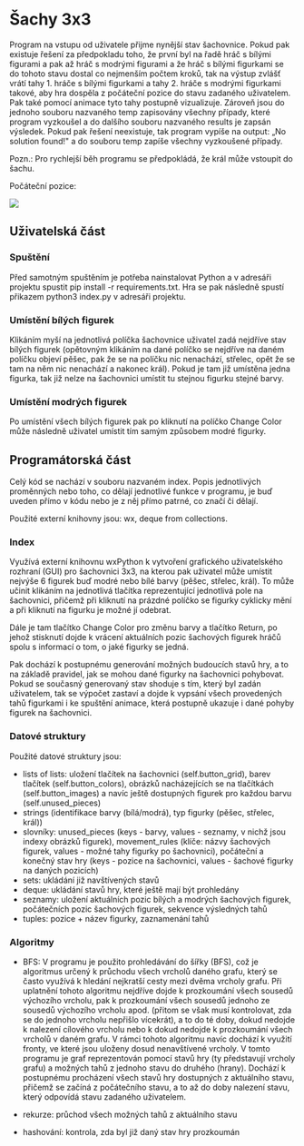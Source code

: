 # Šachy 3x3
Program na vstupu od uživatele přijme nynější stav šachovnice. Pokud pak existuje řešení za předpokladu toho, že první byl na řadě hráč s bílými figurami a pak až hráč s modrými figurami a že hráč s bílými figurkami se do tohoto stavu dostal co nejmenším počtem kroků, tak na výstup zvlášť vrátí tahy 1. hráče s bílými figurkami a tahy 2. hráče s modrými figurkami takové, aby hra dospěla z počáteční pozice do stavu zadaného uživatelem. Pak také pomocí animace tyto tahy postupně vizualizuje. Zároveň jsou do jednoho souboru nazvaného temp zapisovány všechny případy, které program vyzkoušel a do dalšího souboru nazvaného results je zapsán výsledek. Pokud pak řešení neexistuje, tak program vypíše na output: „No solution found!" a do souboru temp zapíše všechny vyzkoušené případy.

Pozn.: Pro rychlejší běh programu se předpokládá, že král může vstoupit do šachu.

<div align="left">
  <p>Počáteční pozice:</p>
  <img src="https://github.com/theosa88/3x3_chess/assets/141501863/f822db65-8e6a-4898-90f9-d88904c1060e">
</div>

## Uživatelská část
### Spuštění
Před samotným spuštěním je potřeba nainstalovat Python a v adresáři projektu spustit pip install -r requirements.txt. Hra se pak následně spustí přikazem python3 index.py v adresáři projektu.

### Umístění bílých figurek
Klikáním myší na jednotlivá políčka šachovnice uživatel zadá nejdříve stav bílých figurek (opětovným klikáním na dané políčko se nejdříve na daném políčku objeví pěšec, pak že se na políčku nic nenachází, střelec, opět že se tam na něm nic nenachází a nakonec král). Pokud je tam již umístěna jedna figurka, tak již nelze na šachovnici umístit tu stejnou figurku stejné barvy.

### Umístění modrých figurek
Po umístění všech bílých figurek pak po kliknutí na políčko Change Color může následně uživatel umístit tím samým způsobem modré figurky.

## Programátorská část
Celý kód se nachází v souboru nazvaném index. Popis jednotlivých proměnných nebo toho, co dělají jednotlivé funkce v programu, je buď uveden přímo v kódu nebo je z něj přímo patrné, co značí či dělají. 

Použité externí knihovny jsou: wx, deque from collections.

### Index
Využívá externí knihovnu wxPython k vytvoření grafického uživatelského rozhraní (GUI) pro šachovnici 3x3, na kterou pak uživatel může umístit nejvýše 6 figurek buď modré nebo bílé barvy (pěšec, střelec, král). To může učinit klikáním na jednotlivá tlačítka reprezentující jednotlivá pole na šachovnici, přičemž při kliknutí na prázdné políčko se figurky cyklicky mění a při kliknutí na figurku je možné jí odebrat.

Dále je tam tlačítko Change Color pro změnu barvy a tlačítko Return, po jehož stisknutí dojde k vrácení aktuálních pozic šachových figurek hráčů spolu s informací o tom, o jaké figurky se jedná.

Pak dochází k postupnému generování možných budoucích stavů hry, a to na základě pravidel, jak se mohou dané figurky na šachovnici pohybovat. Pokud se současný generovaný stav shoduje s tím, který byl zadán uživatelem, tak se výpočet zastaví a dojde k vypsání všech provedených tahů figurkami i ke spuštění animace, která postupně ukazuje i dané pohyby figurek na šachovnici.

### Datové struktury
Použité datové struktury jsou:
- lists of lists: uložení tlačítek na šachovnici (self.button_grid), barev tlačítek (self.button_colors), obrázků nacházejících se na tlačítkách (self.button_images) a navíc ještě dostupných figurek pro každou barvu (self.unused_pieces)
- strings (identifikace barvy (bílá/modrá), typ figurky (pěšec, střelec, král))
- slovníky: unused_pieces (keys - barvy, values - seznamy, v nichž jsou indexy obrázků figurek), movement_rules (klíče: názvy šachových figurek, values - možné tahy figurky po šachovnici), počáteční a konečný stav hry (keys - pozice na šachovnici, values - šachové figurky na daných pozicích)
- sets: ukládání již navštívených stavů
- deque: ukládání stavů hry, které ještě mají být prohledány
- seznamy: uložení aktuálních pozic bílých a modrých šachových figurek, počátečních pozic šachových figurek, sekvence výsledných tahů 
- tuples: pozice + název figurky, zaznamenání tahů

### Algoritmy
- BFS: V programu je použito prohledávání do šířky (BFS), což je algoritmus  určený k průchodu všech vrcholů daného grafu, který se často využívá k hledání nejkratší cesty mezi dvěma vrcholy grafu. Při uplatnění tohoto algoritmu nejdříve dojde k prozkoumání všech sousedů výchozího vrcholu, pak k prozkoumání všech sousedů jednoho ze sousedů výchozího vrcholu apod. (přitom se však musí kontrolovat, zda se do jednoho vrcholu nepřišlo vícekrát), a to do té doby, dokud nedojde k nalezení cílového vrcholu nebo k dokud nedojde k prozkoumání všech vrcholů v daném grafu. V rámci tohoto algoritmu navíc dochází k využití fronty, ve které jsou uloženy dosud nenavštívené vrcholy.
V tomto programu je graf reprezentován pomocí stavů hry (ty představují vrcholy grafu) a možných tahů z jednoho stavu do druhého (hrany). Dochází k postupnému procházení všech stavů hry dostupných z aktuálního stavu, přičemž se začíná z počátečního stavu, a to až do doby nalezení stavu, který odpovídá stavu zadaného uživatelem. 

- rekurze: průchod všech možných tahů z aktuálního stavu
- hashování: kontrola, zda byl již daný stav hry prozkoumán
